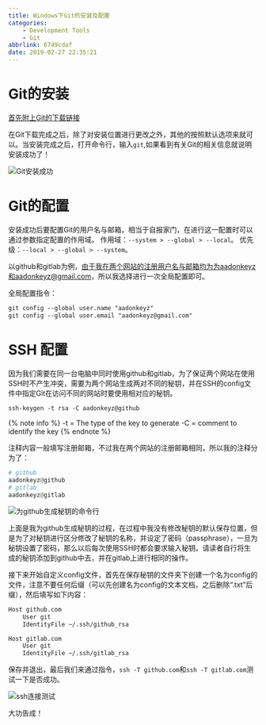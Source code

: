 ```yaml
---
title: Windows下Git的安装及配置
categories:
    - Development Tools
    - Git
abbrlink: 6749cdaf
date: 2019-02-27 22:35:21
---
```


# Git的安装

[首先附上Git的下载链接](https://git-scm.com/downloads)

在Git下载完成之后，除了对安装位置进行更改之外，其他的按照默认选项来就可以。当安装完成之后，打开命令行，输入`git`,如果看到有关Git的相关信息就说明安装成功了！

![Git安装成功](https://blog-images-1258719270.cos.ap-shanghai.myqcloud.com/Windows%E4%B8%8BGit%E7%9A%84%E5%AE%89%E8%A3%85%E5%8F%8A%E9%85%8D%E7%BD%AE/git%E5%AE%89%E8%A3%85%E6%88%90%E5%8A%9F.png)

# Git的配置

安装成功后要配置Git的用户名与邮箱，相当于自报家门，在进行这一配置时可以通过参数指定配置的作用域。
作用域：`--system > --global > --local`。
优先级：`--local > --global > --system`。

以github和gitlab为例，由于我在两个网站的注册用户名与邮箱均为为aadonkeyz和aadonkeyz@gmail.com，所以我选择进行一次全局配置即可。

全局配置指令：

```md
git config --global user.name "aadonkeyz"
git config --global user.email "aadonkeyz@gmail.com"
```

# SSH 配置

因为我们需要在同一台电脑中同时使用github和gitlab，为了保证两个网站在使用SSH时不产生冲突，需要为两个网站生成两对不同的秘钥，并在SSH的config文件中指定Git在访问不同的网站时要使用相对应的秘钥。

```md
ssh-keygen -t rsa -C aadonkeyz@github
```

{% note info %}
-t = The type of the key to generate
-C = comment to identify the key
{% endnote %}

注释内容一般填写注册邮箱，不过我在两个网站的注册邮箱相同，所以我的注释分为了：

```python
# github
aadonkeyz@github
# gitlab
aadonkeyz@gitlab
```

![为github生成秘钥的命令行](https://blog-images-1258719270.cos.ap-shanghai.myqcloud.com/Windows%E4%B8%8BGit%E7%9A%84%E5%AE%89%E8%A3%85%E5%8F%8A%E9%85%8D%E7%BD%AE/%E4%B8%BAgithub%E7%94%9F%E6%88%90%E7%A7%98%E9%92%A5%E7%9A%84%E5%91%BD%E4%BB%A4%E8%A1%8C.png)

上面是我为github生成秘钥的过程，在过程中我没有修改秘钥的默认保存位置，但是为了对秘钥进行区分修改了秘钥的名称，并设定了密码（passphrase），一旦为秘钥设置了密码，那么以后每次使用SSH时都会要求输入秘钥。请读者自行将生成的秘钥添加到github中去，并在gitlab上进行相同的操作。

接下来开始自定义config文件，首先在保存秘钥的文件夹下创建一个名为config的文件，注意不要任何后缀（可以先创建名为config的文本文档，之后删除“.txt”后缀），然后填写如下内容：

```md
Host github.com
    User git
    IdentityFile ~/.ssh/github_rsa

Host gitlab.com
    User git
    IdentityFile ~/.ssh/gitlab_rsa
```

保存并退出，最后我们来通过指令，`ssh -T github.com`和`ssh -T gitlab.com`测试一下是否成功。

![ssh连接测试](https://blog-images-1258719270.cos.ap-shanghai.myqcloud.com/Windows%E4%B8%8BGit%E7%9A%84%E5%AE%89%E8%A3%85%E5%8F%8A%E9%85%8D%E7%BD%AE/ssh%E8%BF%9E%E6%8E%A5%E6%B5%8B%E8%AF%95.png)

大功告成！